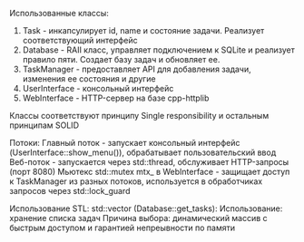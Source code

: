 Использованные классы:
1. Task - инкапсулирует id, name и состояние задачи. Реализует соответствующий интерфейс 
2. Database - RAII класс, управляет подключением к SQLite и реализует правило пяти. Создает базу задач и обновляет ее.
3. TaskManager - предоставляет API для добавления задачи, изменения ее состояния и другие
4. UserInterface - консольный интерфейс 
5. WebInterface - HTTP-сервер на базе cpp-httplib

Классы соответствуют принципу Single responsibility и остальным принципам SOLID

Потоки:
Главный поток - запускает консольный интерфейс (UserInterface::show_menu()), обрабатывает пользовательский ввод
Веб-поток - запускается через std::thread, обслуживает HTTP-запросы (порт 8080)
Мьютекс std::mutex mtx_ в WebInterface - защищает доступ к TaskManager из разных потоков, используется в обработчиках запросов через std::lock_guard

Использование STL:
std::vector<Task> (Database::get_tasks):
Использование: хранение списка задач
Причина выбора: динамический массив с быстрым доступом и гарантией непреывности по памяти